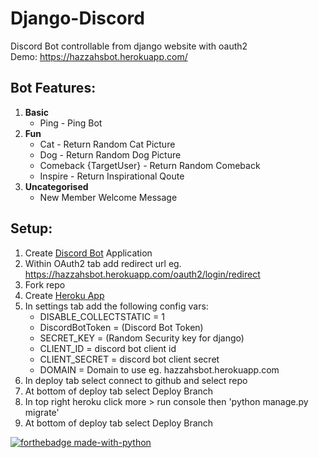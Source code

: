 # Django-Discord 
Discord Bot controllable from django website with oauth2   
Demo: https://hazzahsbot.herokuapp.com/

## **Bot Features:**
1.  **Basic**
  	* Ping - Ping Bot
2.  **Fun**
  	* Cat - Return Random Cat Picture
  	* Dog - Return Random Dog Picture
  	* Comeback {TargetUser} - Return Random Comeback
  	* Inspire - Return Inspirational Qoute
3.  **Uncategorised**
  	* New Member Welcome Message

## Setup:
1. Create [Discord Bot](https://discord.com/developers/docs/intro) Application
1. Within OAuth2 tab add redirect url eg. https://hazzahsbot.herokuapp.com/oauth2/login/redirect 
1. Fork repo
1. Create [Heroku App](https://www.heroku.com/)
1. In settings tab add the following config vars:
	* DISABLE_COLLECTSTATIC = 1
	* DiscordBotToken = (Discord Bot Token)
	* SECRET_KEY = (Random Security key for django)
	* CLIENT_ID = discord bot client id
	* CLIENT_SECRET = discord bot client secret
	* DOMAIN = Domain to use eg. hazzahsbot.herokuapp.com
1. In deploy tab select connect to github and select repo
1. At bottom of deploy tab select Deploy Branch
1. In top right heroku click more > run console then 'python manage.py migrate'
1. At bottom of deploy tab select Deploy Branch
  
[![forthebadge made-with-python](http://ForTheBadge.com/images/badges/made-with-python.svg)](https://www.python.org/)